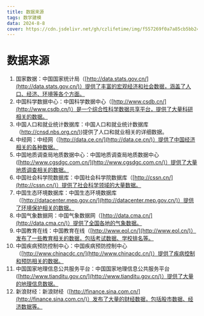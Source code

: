 ```yaml
---
title: 数据来源
tags: 数学建模
data: 2024-8-8
cover: https://cdn.jsdelivr.net/gh/czlifetime/img/f557269f0a7a85cb5bb24a48d1f2542d.jpeg
---
```




# 数据来源

1. 国家数据：中国国家统计局（[http://data.stats.gov.cn/](http://data.stats.gov.cn/)）提供了丰富的宏观经济和社会数据，涵盖了人口、经济、环境等各个方面。
2. 中国科学数据中心：中国科学数据中心（[http://www.csdb.cn/](http://www.csdb.cn/)）是一个综合性科学数据共享平台，提供了大量科研相关的数据。
3. 中国人口和就业统计数据库：中国人口和就业统计数据库（[http://cnsd.nbs.org.cn/)](http://cnsd.nbs.org.cn/))提供了人口和就业相关的详细数据。
4. 中经网：中经网（[http://data.ce.cn/](http://data.ce.cn/)）提供了中国经济相关的各种数据。
5. 中国地质调查局地质数据中心：中国地质调查局地质数据中心([http://www.cgsdgc.com.cn/](http://www.cgsdgc.com.cn/)）提供了大量地质调查相关的数据。
6. 中国社会科学院数据库：中国社会科学院数据库（[http://cssn.cn/](http://cssn.cn/)）提供了社会科学领域的大量数据。
7. 中国生态环境数据库：中国生态环境数据库（[http://datacenter.mep.gov.cn/](http://datacenter.mep.gov.cn/)）提供了环境保护相关的数据。
8. 中国气象数据网：中国气象数据网（[http://data.cma.cn/](http://data.cma.cn/)）提供了全国各地的气象数据。
9. 中国教育在线：中国教育在线（[http://www.eol.cn/](http://www.eol.cn/)）发布了一些教育相关的数据，包括考试数据、学校排名等。
10. 中国疾病预防控制中心：中国疾病预防控制中心（[http://www.chinacdc.cn/](http://www.chinacdc.cn/)）提供了疾病控制和预防相关的数据。
11. 中国国家地理信息公共服务平台：中国国家地理信息公共服务平台([http://www.tianditu.gov.cn/](http://www.tianditu.gov.cn/)）提供了大量的地理信息数据。
12. 新浪财经：新浪财经（[http://finance.sina.com.cn/](http://finance.sina.com.cn/)）发布了大量的财经数据，包括股市数据、经济数据等。

